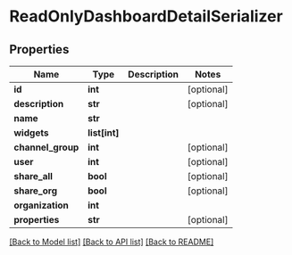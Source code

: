 # ReadOnlyDashboardDetailSerializer

## Properties
Name | Type | Description | Notes
------------ | ------------- | ------------- | -------------
**id** | **int** |  | [optional] 
**description** | **str** |  | [optional] 
**name** | **str** |  | 
**widgets** | **list[int]** |  | 
**channel_group** | **int** |  | [optional] 
**user** | **int** |  | [optional] 
**share_all** | **bool** |  | [optional] 
**share_org** | **bool** |  | [optional] 
**organization** | **int** |  | 
**properties** | **str** |  | [optional] 

[[Back to Model list]](../README.md#documentation-for-models) [[Back to API list]](../README.md#documentation-for-api-endpoints) [[Back to README]](../README.md)

